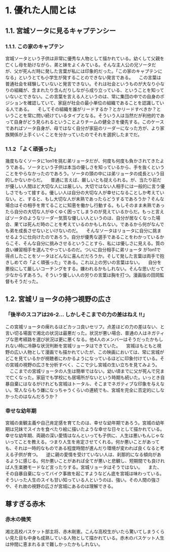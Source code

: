 # 1. 優れた人間とは
## 1.1. 宮城ソータに見るキャプテンシー
### 1.1.1. この家のキャプテン
宮城ソータという子供は非常に優秀な人物として描かれている。幼くして父親を亡くし母を助けながら、弟と妹をよくみている。そんな主人公の兄ソータだが、父が死んだ時に発した言葉が私には印象的だった。「この家のキャプテンになる」というとても小学生が発することのできない発言である。
　この言葉は普通社会を経験していないと発言できない。それは社会というものが大なり小なりの組織が、含まれたり含んだりしながら成り立っている、ということを知っていないとできない。この言葉を言える人というのは、常に集団の中での自身のポジションを確認していて、家庭が社会の最小単位の組織であることを認識している人である。
　そしてその組織を誰がリードするか？とかリードすべきか？ということを常に問い続けているタイプとなる。そういう人は当然だが利他的であって自身がどう見られるということよりチームの健全さを優先する。このケースであればソータ自身が、母ではなく自分が家庭のリーダーになった方が、より家族関係が上手くいくことを分かっていたのでそれを選択したまでだ。

### 1.1.2 「よく頑張った」
幾度もなくソータに1on1を挑む弟リョータだが、何度も何度も負かされてきたようである。ソータという子供は本当の優しさを知っているから、手を抜くということをやらなかったのであろう。ソータの頭の中には弟リョータの成長という目的しかないからだ。
　普通に言えば、厳しいとも捉えられる。が、当たり前だが優しい人間ほど大切な人には厳しい。大切ではない人相手には一般的に言う優しさでもって接する。優しい人は自分の大切な人が幸せになることしか考えていない。と、すると、もし大切な人が未熟であったらどうするであろうか？そんな場合はその相手を育てることに知恵を働かし行動する。もしそのまま未熟であったら自分の大切な人がゆくゆく困ってしまうのが見えているからだ。もっと言えばソータのようなリーダー気質な優しい人というのは、自分が居なくなった場合、果ては死んだ時のことを考えているのかもしれない。であるから何がなんでも弟を成長させないといけないのだ。
　そんなソータはリョータに自分に挑ませるように仕向けたのであろう。自分が優秀な選手であることをわかっているからこそ、そんな自分に挑みさせるということすら、私には優しさに見える。質の良い練習相手を選んでやっているのだ。ついに自分相手に弟リョータ が1on1で得点したことをソータはどんなに喜んだだろうか。そして発した言葉は両手で抱きしめての「よく頑張った」である。これ以上の労いの言葉はない。
　自分を悪役にして厳しいコーチングをする。嫌われるかもしれない。そんな思いだって少なからずあろう。そういう優しい人の労りの言葉は胸を打つ。漫画版の田岡監督もそうだった。

## 1.2. 宮城リョータの持つ視野の広さ
### 「後半のスコアは26-2… しかしそこまでの力の差はねえ !!」
この宮城リョータの痺れるほどカッコ良いセリフ。点差ほどの力の差はない、と言い切る場面で湘北の状況は最悪だった。状況が悪い場合、普通の人はネガティブな思考経路を選び状況は更に悪くなる。他4人のメンバーはそうだったかもしれない時に冷静な状況判断を宮城リョータはできていた。
　宮城はもともと視野の広い人物として漫画でも描かれていたが、この映画においては、常に宮城がどこを見ているかが視聴者にわかるようになっているほどに印象付けている。その宮城の視野の広さを分析すべく、ここで少し宮城の生い立ちを見てみよう。
　ここまでの宮城リョータの人生は簡単ではない。幼い頃までに父が死んで兄まで亡くなった。家庭でも学校にも居場所がないという時期も続いた。いっとき自暴自棄にはなるがけれども宮城はトータル、そこまでネガティブな印象を与えない。常人ならもう嫌になっちゃうくらいの連続でも、宮城を完全に否定的にしなかったのはなんだろうか？

### 幸せな幼年期
宮城の楽観主義や自己肯定感を育てたのは、幸せな幼年期であろう。宮城の幼年期は兄妹でスイカを食べたり絵に描いたような幸せな日々として描かれている。幸せな幼年期、両親の深い愛情はなんといっても子供に、人生は悪いもんじゃないってことを教える。つまり人生を肯定させてくれる。何か悪いことがあっても、それは一時的なものである程度時間が進んだり環境が変われば良くなると考える子供が育つ。
　逆に親の愛情を受けていない人は、刹那的になる傾向があるように感じる。何か悪いことがあれば全てが悪いと悲観し、短期間でも良ければ人生楽勝モードなど言ったりする。宮城リョータはそうではない。
　また、その自暴自棄になってバイク事故を起こすようなどん底を宮城は味わっている。そういった人生のスイも甘い知っている人というのは、強い。その人間の強さや、それ故の視野の広さが宮城にあるのは理解できる。

## 尊すぎる赤木
### 赤木の微笑
湘北高校バスケット部主将、赤木剛憲。こんな高校生がいたら驚いてしまうくらい見た目も中身も成熟している人物として描かれている。赤木のバスケット人生は仲間に恵まれるまで難しかったかもしれない。
